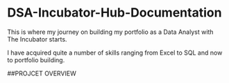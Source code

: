 # DSA-Incubator-Hub-Documentation

This is where my journey on building my portfolio as a Data Analyst with The Incubator starts.

I have acquired quite a number of skills ranging from Excel to SQL and now to 
portfolio building.

##PROJCET OVERVIEW
